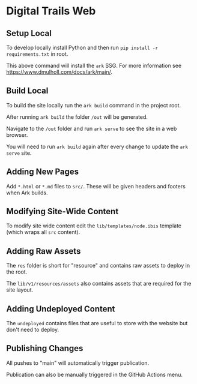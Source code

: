# Digital Trails Web

## Setup Local
To develop locally install Python and then run `pip install -r requirements.txt` in root.

This above command will install the `ark` SSG. For more information see https://www.dmulholl.com/docs/ark/main/.

## Build Local
To build the site locally run the `ark build` command in the project root.

After running `ark build` the folder `/out` will be generated. 

Navigate to the `/out` folder and run `ark serve` to see the site in a web browser.

You will need to run `ark build` again after every change to update the `ark serve` site.

## Adding New Pages
Add  `*.html` or `*.md` files to `src/`. These will be given headers and footers when Ark builds. 

## Modifying Site-Wide Content
To modify site wide content edit the `lib/templates/node.ibis` template (which wraps all `src` content).

## Adding Raw Assets 
The `res` folder is short for "resource" and contains raw assets to deploy in the root.

The `lib/v1/resources/assets` also contains assets that are required for the site layout.

## Adding Undeployed Content
The `undeployed` contains files that are useful to store with the website but don't need to deploy.

## Publishing Changes
All pushes to "main" will automatically trigger publication.

Publication can also be manually triggered in the GitHub Actions menu.
